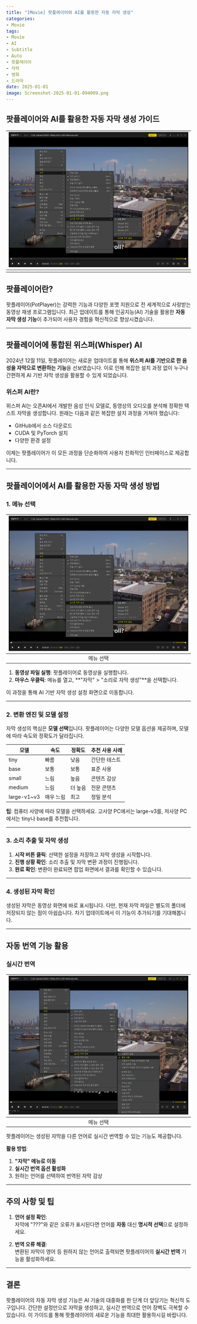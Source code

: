 ```yaml
---
title: "[Movie] 팟플레이어와 AI를 활용한 자동 자막 생성"
categories:
- Movie
tags:
- Movie
- AI
- Subtitle
- Auto
- 팟플레이어
- 자막
- 영화
- 드라마
date: 2025-01-01
image: Screenshot-2025-01-01-094009.png
---
```


## 팟플레이어와 AI를 활용한 자동 자막 생성 가이드

|![](Screenshot-2025-01-01-094009.png)|
|:---:|
||

## 팟플레이어란?

팟플레이어(PotPlayer)는 강력한 기능과 다양한 포맷 지원으로 전 세계적으로 사랑받는 동영상 재생 프로그램입니다. 최근 업데이트를 통해 인공지능(AI) 기술을 활용한 **자동 자막 생성 기능**이 추가되어 사용자 경험을 혁신적으로 향상시켰습니다.

---

## 팟플레이어에 통합된 위스퍼(Whisper) AI

2024년 12월 11일, 팟플레이어는 새로운 업데이트를 통해 **위스퍼 AI를 기반으로 한 음성을 자막으로 변환하는 기능**을 선보였습니다. 이로 인해 복잡한 설치 과정 없이 누구나 간편하게 AI 기반 자막 생성을 활용할 수 있게 되었습니다.

### 위스퍼 AI란?

위스퍼 AI는 오픈AI에서 개발한 음성 인식 모델로, 동영상의 오디오를 분석해 정확한 텍스트 자막을 생성합니다. 원래는 다음과 같은 복잡한 설치 과정을 거쳐야 했습니다:
- GitHub에서 소스 다운로드
- CUDA 및 PyTorch 설치
- 다양한 환경 설정

이제는 팟플레이어가 이 모든 과정을 단순화하여 사용자 친화적인 인터페이스로 제공합니다.

---

## 팟플레이어에서 AI를 활용한 자동 자막 생성 방법

### 1. 메뉴 선택

|![](Screenshot-2025-01-01-094009.png)|
|:---:|
|메뉴 선택|

1. **동영상 파일 실행**: 팟플레이어로 동영상을 실행합니다.
2. **마우스 우클릭**: 메뉴를 열고, **"자막" > "소리로 자막 생성"**을 선택합니다.

이 과정을 통해 AI 기반 자막 생성 설정 화면으로 이동합니다.

---

### 2. 변환 엔진 및 모델 설정

자막 생성의 핵심은 **모델 선택**입니다. 팟플레이어는 다양한 모델 옵션을 제공하며, 모델에 따라 속도와 정확도가 달라집니다.

| 모델 | 속도 | 정확도 | 추천 사용 사례 |
|------|------|--------|----------------|
| tiny | 빠름 | 낮음 | 간단한 테스트 |
| base | 보통 | 보통 | 표준 사용 |
| small | 느림 | 높음 | 콘텐츠 감상 |
| medium | 느림 | 더 높음 | 전문 콘텐츠 |
| large-v1~v3 | 매우 느림 | 최고 | 정밀 분석 |

**팁**: 컴퓨터 사양에 따라 모델을 선택하세요. 고사양 PC에서는 large-v3를, 저사양 PC에서는 tiny나 base를 추천합니다.

---

### 3. 소리 추출 및 자막 생성

1. **시작 버튼 클릭**: 선택한 설정을 저장하고 자막 생성을 시작합니다.
2. **진행 상황 확인**: 소리 추출 및 자막 변환 과정이 진행됩니다.
3. **완료 확인**: 변환이 완료되면 팝업 화면에서 결과를 확인할 수 있습니다.

---

### 4. 생성된 자막 확인

생성된 자막은 동영상 화면에 바로 표시됩니다. 다만, 현재 자막 파일은 별도의 폴더에 저장되지 않는 점이 아쉽습니다. 차기 업데이트에서 이 기능이 추가되기를 기대해봅니다.

---

## 자동 번역 기능 활용

### 실시간 번역

|![](Screenshot-2025-01-01-175829.png)|
|:---:|
|메뉴 선택|

팟플레이어는 생성된 자막을 다른 언어로 실시간 번역할 수 있는 기능도 제공합니다.  

**활용 방법**:
1. **"자막" 메뉴로 이동**
2. **실시간 번역 옵션 활성화**
3. 원하는 언어를 선택하여 번역된 자막 감상

---

## 주의 사항 및 팁

1. **언어 설정 확인**:  
   자막에 "???"와 같은 오류가 표시된다면 언어를 **자동** 대신 **명시적 선택**으로 설정하세요.
   
2. **번역 오류 해결**:  
   변환된 자막이 영어 등 원하지 않는 언어로 출력되면 팟플레이어의 **실시간 번역** 기능을 활성화하세요.

---

## 결론

팟플레이어의 자동 자막 생성 기능은 AI 기술의 대중화를 한 단계 더 앞당기는 혁신적 도구입니다. 간단한 설정만으로 자막을 생성하고, 실시간 번역으로 언어 장벽도 극복할 수 있습니다. 이 가이드를 통해 팟플레이어의 새로운 기능을 최대한 활용하시길 바랍니다.